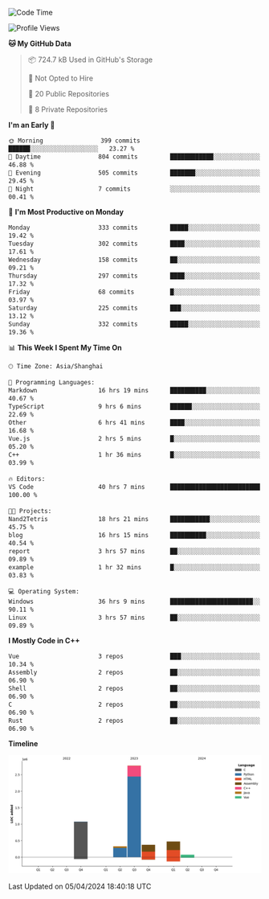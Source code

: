 <!--
**Salvely/Salvely** is a ✨ _special_ ✨ repository because its `README.md` (this file) appears on your GitHub profile.

Here are some ideas to get you started:

- 🔭 I’m currently working on ...
- 🌱 I’m currently learning ...
- 👯 I’m looking to collaborate on ...
- 🤔 I’m looking for help with ...
- 💬 Ask me about ...
- 📫 How to reach me: ...
- 😄 Pronouns: ...
- ⚡ Fun fact: ...
-->

<!--START_SECTION:waka-->
![Code Time](http://img.shields.io/badge/Code%20Time-638%20hrs%209%20mins-blue)

![Profile Views](http://img.shields.io/badge/Profile%20Views-1-blue)

**🐱 My GitHub Data** 

> 📦 724.7 kB Used in GitHub's Storage 
 > 
> 🚫 Not Opted to Hire
 > 
> 📜 20 Public Repositories 
 > 
> 🔑 8 Private Repositories 
 > 
**I'm an Early 🐤** 

```text
🌞 Morning                399 commits         ██████░░░░░░░░░░░░░░░░░░░   23.27 % 
🌆 Daytime                804 commits         ████████████░░░░░░░░░░░░░   46.88 % 
🌃 Evening                505 commits         ███████░░░░░░░░░░░░░░░░░░   29.45 % 
🌙 Night                  7 commits           ░░░░░░░░░░░░░░░░░░░░░░░░░   00.41 % 
```
📅 **I'm Most Productive on Monday** 

```text
Monday                   333 commits         █████░░░░░░░░░░░░░░░░░░░░   19.42 % 
Tuesday                  302 commits         ████░░░░░░░░░░░░░░░░░░░░░   17.61 % 
Wednesday                158 commits         ██░░░░░░░░░░░░░░░░░░░░░░░   09.21 % 
Thursday                 297 commits         ████░░░░░░░░░░░░░░░░░░░░░   17.32 % 
Friday                   68 commits          █░░░░░░░░░░░░░░░░░░░░░░░░   03.97 % 
Saturday                 225 commits         ███░░░░░░░░░░░░░░░░░░░░░░   13.12 % 
Sunday                   332 commits         █████░░░░░░░░░░░░░░░░░░░░   19.36 % 
```


📊 **This Week I Spent My Time On** 

```text
🕑︎ Time Zone: Asia/Shanghai

💬 Programming Languages: 
Markdown                 16 hrs 19 mins      ██████████░░░░░░░░░░░░░░░   40.67 % 
TypeScript               9 hrs 6 mins        ██████░░░░░░░░░░░░░░░░░░░   22.69 % 
Other                    6 hrs 41 mins       ████░░░░░░░░░░░░░░░░░░░░░   16.68 % 
Vue.js                   2 hrs 5 mins        █░░░░░░░░░░░░░░░░░░░░░░░░   05.20 % 
C++                      1 hr 36 mins        █░░░░░░░░░░░░░░░░░░░░░░░░   03.99 % 

🔥 Editors: 
VS Code                  40 hrs 7 mins       █████████████████████████   100.00 % 

🐱‍💻 Projects: 
Nand2Tetris              18 hrs 21 mins      ███████████░░░░░░░░░░░░░░   45.75 % 
blog                     16 hrs 15 mins      ██████████░░░░░░░░░░░░░░░   40.54 % 
report                   3 hrs 57 mins       ██░░░░░░░░░░░░░░░░░░░░░░░   09.89 % 
example                  1 hr 32 mins        █░░░░░░░░░░░░░░░░░░░░░░░░   03.83 % 

💻 Operating System: 
Windows                  36 hrs 9 mins       ███████████████████████░░   90.11 % 
Linux                    3 hrs 57 mins       ██░░░░░░░░░░░░░░░░░░░░░░░   09.89 % 
```

**I Mostly Code in C++** 

```text
Vue                      3 repos             ███░░░░░░░░░░░░░░░░░░░░░░   10.34 % 
Assembly                 2 repos             ██░░░░░░░░░░░░░░░░░░░░░░░   06.90 % 
Shell                    2 repos             ██░░░░░░░░░░░░░░░░░░░░░░░   06.90 % 
C                        2 repos             ██░░░░░░░░░░░░░░░░░░░░░░░   06.90 % 
Rust                     2 repos             ██░░░░░░░░░░░░░░░░░░░░░░░   06.90 % 
```



**Timeline**

![Lines of Code chart](https://raw.githubusercontent.com/Salvely/Salvely/main/assets/bar_graph.png)


 Last Updated on 05/04/2024 18:40:18 UTC
<!--END_SECTION:waka-->
<!-- ### [![Typing SVG](https://readme-typing-svg.demolab.com?font=JetBrains+Mono&size=22&pause=1000&width=435&height=70&lines=Hi!+I'm+Wen+Gao.+Nice+to+see+you!)](https://git.io/typing-svg)

[![Salvely's GitHub stats](https://github-readme-stats.vercel.app/api?username=Salvely&count_private=true&show_icons=true&theme=buefy&include_all_commits=true)](https://github.com/anuraghazr/github-readme-stats)
[![Top Langs](https://github-readme-stats.vercel.app/api/top-langs/?username=Salvely)](https://github.com/anuraghazr/github-readme-stats)


![Leetcode Stats](https://leetcard.jacoblin.cool/Salvely?theme=wtf&font=Kameron&ext=activity&show_rank=true)

![](https://komarev.com/ghpvc/?username=Salvely)
-->
